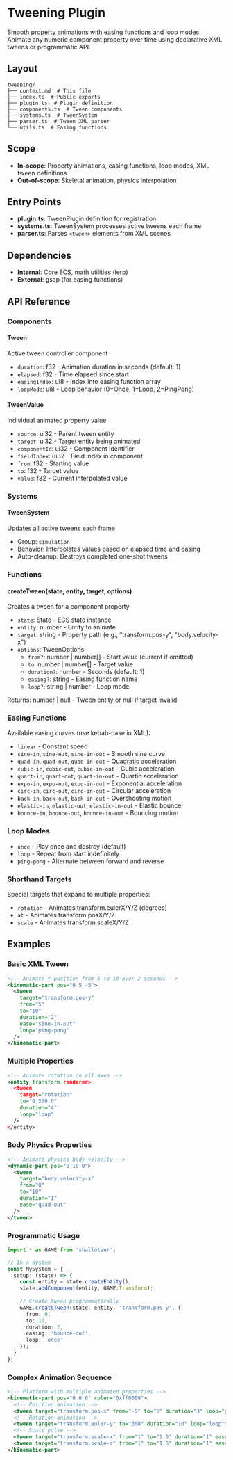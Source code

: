 # Tweening Plugin

<!-- LLM:OVERVIEW -->
Smooth property animations with easing functions and loop modes. Animate any numeric component property over time using declarative XML tweens or programmatic API.
<!-- /LLM:OVERVIEW -->

## Layout

```
tweening/
├── context.md  # This file
├── index.ts  # Public exports
├── plugin.ts  # Plugin definition
├── components.ts  # Tween components
├── systems.ts  # TweenSystem
├── parser.ts  # Tween XML parser
└── utils.ts  # Easing functions
```

## Scope

- **In-scope**: Property animations, easing functions, loop modes, XML tween definitions
- **Out-of-scope**: Skeletal animation, physics interpolation

## Entry Points

- **plugin.ts**: TweenPlugin definition for registration
- **systems.ts**: TweenSystem processes active tweens each frame
- **parser.ts**: Parses `<tween>` elements from XML scenes

## Dependencies

- **Internal**: Core ECS, math utilities (lerp)
- **External**: gsap (for easing functions)

<!-- LLM:REFERENCE -->
## API Reference

### Components

#### Tween
Active tween controller component
- `duration`: f32 - Animation duration in seconds (default: 1)
- `elapsed`: f32 - Time elapsed since start
- `easingIndex`: ui8 - Index into easing function array
- `loopMode`: ui8 - Loop behavior (0=Once, 1=Loop, 2=PingPong)

#### TweenValue
Individual animated property value
- `source`: ui32 - Parent tween entity
- `target`: ui32 - Target entity being animated
- `componentId`: ui32 - Component identifier
- `fieldIndex`: ui32 - Field index in component
- `from`: f32 - Starting value
- `to`: f32 - Target value  
- `value`: f32 - Current interpolated value

### Systems

#### TweenSystem
Updates all active tweens each frame
- Group: `simulation`
- Behavior: Interpolates values based on elapsed time and easing
- Auto-cleanup: Destroys completed one-shot tweens

### Functions

#### createTween(state, entity, target, options)
Creates a tween for a component property
- `state`: State - ECS state instance
- `entity`: number - Entity to animate
- `target`: string - Property path (e.g., "transform.pos-y", "body.velocity-x")
- `options`: TweenOptions
  - `from?`: number | number[] - Start value (current if omitted)
  - `to`: number | number[] - Target value
  - `duration?`: number - Seconds (default: 1)
  - `easing?`: string - Easing function name
  - `loop?`: string | number - Loop mode

Returns: number | null - Tween entity or null if target invalid

### Easing Functions

Available easing curves (use kebab-case in XML):
- `linear` - Constant speed
- `sine-in`, `sine-out`, `sine-in-out` - Smooth sine curve
- `quad-in`, `quad-out`, `quad-in-out` - Quadratic acceleration
- `cubic-in`, `cubic-out`, `cubic-in-out` - Cubic acceleration
- `quart-in`, `quart-out`, `quart-in-out` - Quartic acceleration
- `expo-in`, `expo-out`, `expo-in-out` - Exponential acceleration
- `circ-in`, `circ-out`, `circ-in-out` - Circular acceleration
- `back-in`, `back-out`, `back-in-out` - Overshooting motion
- `elastic-in`, `elastic-out`, `elastic-in-out` - Elastic bounce
- `bounce-in`, `bounce-out`, `bounce-in-out` - Bouncing motion

### Loop Modes

- `once` - Play once and destroy (default)
- `loop` - Repeat from start indefinitely
- `ping-pong` - Alternate between forward and reverse

### Shorthand Targets

Special targets that expand to multiple properties:
- `rotation` - Animates transform.eulerX/Y/Z (degrees)
- `at` - Animates transform.posX/Y/Z
- `scale` - Animates transform.scaleX/Y/Z
<!-- /LLM:REFERENCE -->

<!-- LLM:EXAMPLES -->
## Examples

### Basic XML Tween

```xml
<!-- Animate Y position from 5 to 10 over 2 seconds -->
<kinematic-part pos="0 5 -5">
  <tween 
    target="transform.pos-y" 
    from="5" 
    to="10" 
    duration="2" 
    ease="sine-in-out" 
    loop="ping-pong"
  />
</kinematic-part>
```

### Multiple Properties

```xml
<!-- Animate rotation on all axes -->
<entity transform renderer>
  <tween 
    target="rotation" 
    to="0 360 0" 
    duration="4" 
    loop="loop"
  />
</entity>
```

### Body Physics Properties

```xml
<!-- Animate physics body velocity -->
<dynamic-part pos="0 10 0">
  <tween 
    target="body.velocity-x" 
    from="0" 
    to="10" 
    duration="1" 
    ease="quad-out"
  />
</tween>
```

### Programmatic Usage

```typescript
import * as GAME from 'shalloteer';

// In a system
const MySystem = {
  setup: (state) => {
    const entity = state.createEntity();
    state.addComponent(entity, GAME.Transform);
    
    // Create tween programmatically
    GAME.createTween(state, entity, 'transform.pos-y', {
      from: 0,
      to: 10,
      duration: 2,
      easing: 'bounce-out',
      loop: 'once'
    });
  }
};
```

### Complex Animation Sequence

```xml
<!-- Platform with multiple animated properties -->
<kinematic-part pos="0 0 0" color="0xff0000">
  <!-- Position animation -->
  <tween target="transform.pos-x" from="-5" to="5" duration="3" loop="ping-pong"></tween>
  <!-- Rotation animation -->
  <tween target="transform.euler-y" to="360" duration="10" loop="loop"></tween>
  <!-- Scale pulse -->
  <tween target="transform.scale-x" from="1" to="1.5" duration="1" ease="sine-in-out" loop="ping-pong"></tween>
  <tween target="transform.scale-z" from="1" to="1.5" duration="1" ease="sine-in-out" loop="ping-pong"></tween>
</kinematic-part>
```
<!-- /LLM:EXAMPLES -->